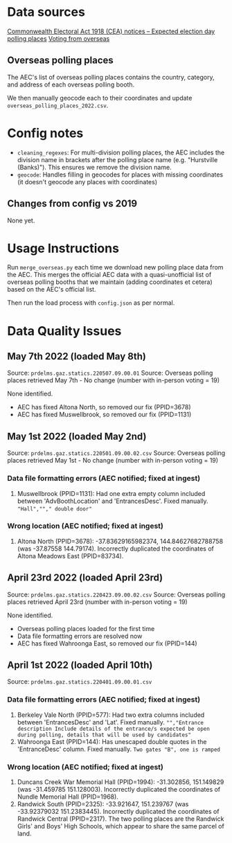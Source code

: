 # Data sources

[Commonwealth Electoral Act 1918 (CEA) notices – Expected election day polling places](https://www.aec.gov.au/about_aec/cea-notices/election-pp.htm)
[Voting from overseas](https://www.aec.gov.au/election/overseas.htm)

## Overseas polling places

The AEC's list of overseas polling places contains the country, category, and address of each overseas polling booth.

We then manually geocode each to their coordinates and update `overseas_polling_places_2022.csv`.

# Config notes

- `cleaning_regexes`: For multi-division polling places, the AEC includes the division name in brackets after the polling place name (e.g. "Hurstville (Banks)"). This ensures we remove the division name.
- `geocode`: Handles filling in geocodes for places with missing coordinates (it doesn't geocode any places with coordinates)

## Changes from config vs 2019

None yet.

# Usage Instructions

Run `merge_overseas.py` each time we download new polling place data from the AEC. This merges the official AEC data with a quasi-unofficial list of overseas polling booths that we maintain (adding coordinates et cetera) based on the AEC's official list.

Then run the load process with `config.json` as per normal.

# Data Quality Issues

## May 7th 2022 (loaded May 8th)

Source: `prdelms.gaz.statics.220507.09.00.01`
Source: Overseas polling places retrieved May 7th - No change (number with in-person voting = 19)

None identified.

- AEC has fixed Altona North, so removed our fix (PPID=3678)
- AEC has fixed Muswellbrook, so removed our fix (PPID=1131)

## May 1st 2022 (loaded May 2nd)

Source: `prdelms.gaz.statics.220501.09.00.02.csv`
Source: Overseas polling places retrieved May 1st - No change (number with in-person voting = 19)

### Data file formatting errors (AEC notified; fixed at ingest)

1. Muswellbrook (PPID=1131): Had one extra empty column included between 'AdvBoothLocation' and 'EntrancesDesc'. Fixed manually.
   `"Hall",""," double door"`

### Wrong location (AEC notified; fixed at ingest)

1. Altona North (PPID=3678): -37.83629165982374, 144.84627682788758 (was -37.87558 144.79174). Incorrectly duplicated the coordinates of Altona Meadows East (PPID=83734).

## April 23rd 2022 (loaded April 23rd)

Source: `prdelms.gaz.statics.220423.09.00.02.csv`
Source: Overseas polling places retrieved April 23rd (number with in-person voting = 19)

None identified.

- Overseas polling places loaded for the first time
- Data file formatting errors are resolved now
- AEC has fixed Wahroonga East, so removed our fix (PPID=144)

## April 1st 2022 (loaded April 10th)

Source: `prdelms.gaz.statics.220401.09.00.01.csv`

### Data file formatting errors (AEC notified; fixed at ingest)

1. Berkeley Vale North (PPID=577): Had two extra columns included between 'EntrancesDesc' and 'Lat'. Fixed manually.
   `"","Entrance description Include details of the entrance/s expected be open during polling, details that will be used by candidates"`
2. Wahroonga East (PPID=144): Has unescaped double quotes in the 'EntranceDesc' column. Fixed manually.
   `Two gates "B", one is ramped`

### Wrong location (AEC notified; fixed at ingest)

1. Duncans Creek War Memorial Hall (PPID=1994): -31.302856, 151.149829 (was -31.459785 151.128003). Incorrectly duplicated the coordinates of Nundle Memorial Hall (PPID=1968).
2. Randwick South (PPID=2325): -33.921647, 151.239767 (was -33.92379032 151.2383445). Incorrectly duplicated the coordinates of Randwick Central (PPID=2317). The two polling places are the Randwick Girls' and Boys' High Schools, which appear to share the same parcel of land.
